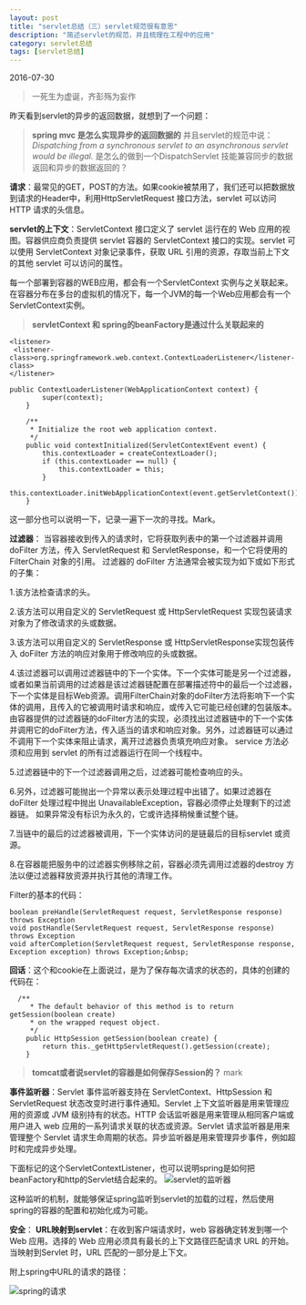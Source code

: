```yaml
---
layout: post
title: "servlet总结（三）servlet规范很有意思"
description: "简述servlet的规范，并且梳理在工程中的应用"
category: servlet总结
tags: [servlet总结]
---
```

2016-07-30

> 一死生为虚诞，齐彭殇为妄作

昨天看到servlet的异步的返回数据，就想到了一个问题：
> **spring mvc 是怎么实现异步的返回数据的**
> 并且servlet的规范中说：*Dispatching from a synchronous servlet to an asynchronous servlet would be illegal.* 是怎么的做到一个DispatchServlet 技能兼容同步的数据返回和异步的数据返回的？

**请求**：最常见的GET，POST的方法。如果cookie被禁用了，我们还可以把数据放到请求的Header中，利用HttpServletRequest 接口方法，servlet 可以访问 HTTP 请求的头信息。   

**servlet的上下文**：ServletContext 接口定义了 servlet 运行在的 Web 应用的视图。容器供应商负责提供 servlet 容器的 ServletContext 接口的实现。servlet 可以使用 ServletContext 对象记录事件，获取 URL 引用的资源，存取当前上下文的其他 servlet 可以访问的属性。   

每一个部署到容器的WEB应用，都会有一个ServletContext 实例与之关联起来。在容器分布在多台的虚拟机的情况下，每一个JVM的每一个Web应用都会有一个ServletContext实例。  

> **servletContext 和 spring的beanFactory是通过什么关联起来的**  

  ~~~
<listener>
   <listener-class>org.springframework.web.context.ContextLoaderListener</listener-class>
</listener>
  ~~~

~~~
public ContextLoaderListener(WebApplicationContext context) {
		super(context);
	}

	/**
	 * Initialize the root web application context.
	 */
	public void contextInitialized(ServletContextEvent event) {
		this.contextLoader = createContextLoader();
		if (this.contextLoader == null) {
			this.contextLoader = this;
		}
		this.contextLoader.initWebApplicationContext(event.getServletContext());
	}
~~~
<!--more-->
这一部分也可以说明一下，记录一遍下一次的寻找。Mark。

**过滤器**： 当容器接收到传入的请求时，它将获取列表中的第一个过滤器并调用doFilter 方法，传入 ServletRequest 和 ServletResponse，和一个它将使用的 FilterChain 对象的引用。 过滤器的 doFilter 方法通常会被实现为如下或如下形式的子集：

1.该方法检查请求的头。  

2.该方法可以用自定义的 ServletRequest 或 HttpServletRequest 实现包装请求对象为了修改请求的头或数据。  

3.该方法可以用自定义的 ServletResponse 或 HttpServletResponse实现包装传入 doFilter 方法的响应对象用于修改响应的头或数据。  

4.该过滤器可以调用过滤器链中的下一个实体。下一个实体可能是另一个过滤器，或者如果当前调用的过滤器是该过滤器链配置在部署描述符中的最后一个过滤器，下一个实体是目标Web资源。调用FilterChain对象的doFilter方法将影响下一个实体的调用，且传入的它被调用时请求和响应，或传入它可能已经创建的包装版本。 由容器提供的过滤器链的doFilter方法的实现，必须找出过滤器链中的下一个实体并调用它的doFilter方法，传入适当的请求和响应对象。另外，过滤器链可以通过不调用下一个实体来阻止请求，离开过滤器负责填充响应对象。 service 方法必须和应用到 servlet 的所有过滤器运行在同一个线程中。   

5.过滤器链中的下一个过滤器调用之后，过滤器可能检查响应的头。   

6.另外，过滤器可能抛出一个异常以表示处理过程中出错了。如果过滤器在 doFilter 处理过程中抛出 UnavailableException，容器必须停止处理剩下的过滤器链。 如果异常没有标识为永久的，它或许选择稍候重试整个链。   

7.当链中的最后的过滤器被调用，下一个实体访问的是链最后的目标servlet 或资源。   

8.在容器能把服务中的过滤器实例移除之前，容器必须先调用过滤器的destroy 方法以便过滤器释放资源并执行其他的清理工作。

Filter的基本的代码：   

~~~
boolean preHandle(ServletRequest request, ServletResponse response) throws Exception
void postHandle(ServletRequest request, ServletResponse response) throws Exception
void afterCompletion(ServletRequest request, ServletResponse response, Exception exception) throws Exception;&nbsp;
~~~

**回话**：这个和cookie在上面说过，是为了保存每次请求的状态的，具体的创建的代码在：   

~~~
  /**
     * The default behavior of this method is to return getSession(boolean create)
     * on the wrapped request object.
     */
    public HttpSession getSession(boolean create) {
        return this._getHttpServletRequest().getSession(create);
    }
~~~

> **tomcat或者说servlet的容器是如何保存Session的？** mark

**事件监听器**：Servlet 事件监听器支持在 ServletContext、HttpSession 和ServletRequest 状态改变时进行事件通知。Servlet 上下文监听器是用来管理应用的资源或 JVM 级别持有的状态。HTTP 会话监听器是用来管理从相同客户端或用户进入 web 应用的一系列请求关联的状态或资源。Servlet 请求监听器是用来管理整个 Servlet 请求生命周期的状态。异步监听器是用来管理异步事件，例如超时和完成异步处理。

下面标记的这个ServletContextListener，也可以说明spring是如何把beanFactory和http的Servlet结合起来的。
![servlet的监听器](http://7xtrwx.com1.z0.glb.clouddn.com/8089ca716438d88f44e4a7044c9d54c8.png)  

这种监听的机制，就能够保证spring监听到servlet的加载的过程，然后使用spring的容器的配置和初始化成为可能。  


**安全**：
**URL映射到servlet**：在收到客户端请求时，web 容器确定转发到哪一个 Web 应用。选择的 Web 应用必须具有最长的上下文路径匹配请求 URL 的开始。当映射到Servlet 时，URL 匹配的一部分是上下文。


附上spring中URL的请求的路径：

![spring的请求](http://7xtrwx.com1.z0.glb.clouddn.com/e0c545dae48717d3fb5639209835c930.png)
